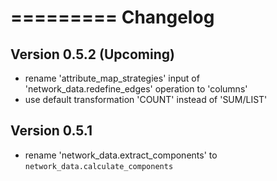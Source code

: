 =========
Changelog
=========


## Version 0.5.2 (Upcoming)

- rename 'attribute_map_strategies' input of 'network_data.redefine_edges' operation to 'columns'
- use default transformation 'COUNT' instead of 'SUM/LIST'

## Version 0.5.1

- rename 'network_data.extract_components' to `network_data.calculate_components`
